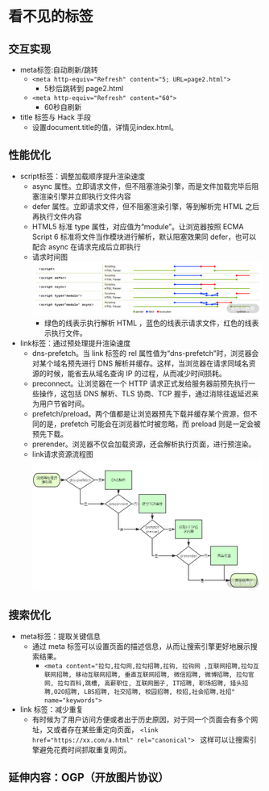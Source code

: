 # 看不见的标签

## 交互实现
- meta标签:自动刷新/跳转
  + ```<meta http-equiv="Refresh" content="5; URL=page2.html">```
    - 5秒后跳转到 page2.html
  + ```<meta http-equiv="Refresh" content="60">```
    - 60秒自刷新  
- title 标签与 Hack 手段
  + 设置document.title的值，详情见index.html。
	
## 性能优化
- script标签：调整加载顺序提升渲染速度
  + async 属性。立即请求文件，但不阻塞渲染引擎，而是文件加载完毕后阻塞渲染引擎并立即执行文件内容
  + defer 属性。立即请求文件，但不阻塞渲染引擎，等到解析完 HTML 之后再执行文件内容
  + HTML5 标准 type 属性，对应值为“module”。让浏览器按照 ECMA Script 6 标准将文件当作模块进行解析，默认阻塞效果同 defer，也可以配合 async 在请求完成后立即执行
  + 请求时间图![](./loadscript.jpg)
    - 绿色的线表示执行解析 HTML ，蓝色的线表示请求文件，红色的线表示执行文件。
- link标签：通过预处理提升渲染速度
	+ dns-prefetch。当 link 标签的 rel 属性值为“dns-prefetch”时，浏览器会对某个域名预先进行 DNS 解析并缓存。这样，当浏览器在请求同域名资源的时候，能省去从域名查询 IP 的过程，从而减少时间损耗。
	+ preconnect。让浏览器在一个 HTTP 请求正式发给服务器前预先执行一些操作，这包括 DNS 解析、TLS 协商、TCP 握手，通过消除往返延迟来为用户节省时间。
	+ prefetch/preload。两个值都是让浏览器预先下载并缓存某个资源，但不同的是，prefetch 可能会在浏览器忙时被忽略，而 preload 则是一定会被预先下载。
	+ prerender。浏览器不仅会加载资源，还会解析执行页面，进行预渲染。
  + link请求资源流程图![](./source.png)  

## 搜索优化
- meta标签：提取关键信息
	+ 通过 meta 标签可以设置页面的描述信息，从而让搜索引擎更好地展示搜索结果。
		- ```<meta content="拉勾,拉勾网,拉勾招聘,拉钩, 拉钩网 ,互联网招聘,拉勾互联网招聘, 移动互联网招聘, 垂直互联网招聘, 微信招聘, 微博招聘, 拉勾官网, 拉勾百科,跳槽, 高薪职位, 互联网圈子, IT招聘, 职场招聘, 猎头招聘,O2O招聘, LBS招聘, 社交招聘, 校园招聘, 校招,社会招聘,社招" name="keywords"> ```
- link 标签：减少重复
  + 有时候为了用户访问方便或者出于历史原因，对于同一个页面会有多个网址，又或者存在某些重定向页面，
	```<link href="https://xx.com/a.html" rel="canonical"> ```
	这样可以让搜索引擎避免花费时间抓取重复网页。

## 延伸内容：OGP（开放图片协议）